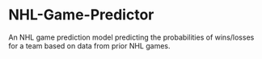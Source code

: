# NHL-Game-Predictor
An NHL game prediction model predicting the probabilities of wins/losses for a team based on data from prior NHL games.
